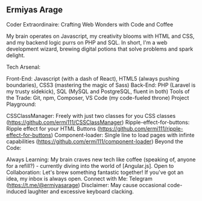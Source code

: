 ## Ermiyas Arage

Coder Extraordinaire: Crafting Web Wonders with Code and Coffee

My brain operates on Javascript, my creativity blooms with HTML and CSS, and my backend logic purrs on PHP and SQL. In short, I'm a web development wizard, brewing digital potions that solve problems and spark delight.

Tech Arsenal:

Front-End: Javascript (with a dash of React), HTML5 (always pushing boundaries), CSS3 (mastering the magic of Sass)
Back-End: PHP (Laravel is my trusty sidekick), SQL (MySQL and PostgreSQL, fluent in both)
Tools of the Trade: Git, npm, Composer, VS Code (my code-fueled throne)
Project Playground:

CSSClassManager: Freely with just two classes for you CSS classes (https://github.com/ermi111/CSSClassManager)
Ripple-effect-for-buttons: Ripple effect for your HTML Buttons (https://github.com/ermi111/ripple-effect-for-buttons)
Component-loader: Single line to load pages with infinte capabilities (https://github.com/ermi111/component-loader)
Beyond the Code:

Always Learning: My brain craves new tech like coffee (speaking of, anyone for a refill?) - currently diving into the world of [Angular.js].
Open to Collaboration: Let's brew something fantastic together! If you've got an idea, my inbox is always open.
Connect with Me: Telegram (https://t.me/@ermiyasarage)
Disclaimer: May cause occasional code-induced laughter and excessive keyboard clacking.
